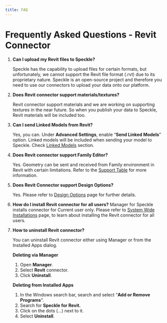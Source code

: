 ```yaml
---
title: FAQ
---
```


# Frequently Asked Questions - Revit Connector

1. **Can I upload my Revit files to Speckle?**

   Speckle has the capability to upload files for certain formats, but unfortunately, we cannot support the Revit file format (.rvt) due to its proprietary nature. Speckle is an open-source project and therefore you need to use our connectors to upload your data onto our platform.

2. **Does Revit connector support materials/textures?**

   Revit connector support materials and we are working on supporting textures in the near future. So when you publish your data to Speckle, Revit materials will be included too.

3. **Can I send Linked Models from Revit?**

   Yes, you can. Under **Advanced Settings**, enable “**Send Linked Models**” option. Linked models will be included when sending your model to Speckle. Check [Linked Models](https://speckle.community) section.

4. **Does Revit connector support Family Editor?**

   Yes. Geometry can be sent and received from Family environment in Revit with certain limitations. Refer to the [Support Table](https://speckle.community) for more information.

5. **Does Revit Connector support Design Options?**

   Yes. Please refer to [Design Options](https://speckle.community) page for further details.

6. **How do I install Revit connector for all users?**
   Manager for Speckle installs connector for Current user only. Please refer to [System Wide Installations](/user/installing.html#system-wide-installations) page, to learn about installing the Revit connector for all users.

7. **How to uninstall Revit connector?**

   You can uninstall Revit connector either using Manager or from the Installed Apps dialog.

   **Deleting via Manager**

   1. Open **Manager**.
   2. Select **Revit** connector.
   3. Click **Uninstall**.

   **Deleting from Installed Apps**

   1. In the Windows search bar, search and select “**Add or Remove Programs**”.
   2. Search for **Speckle for Revit.**
   3. Click on the dots (…) next to it.
   4. Select **Uninstall**.
